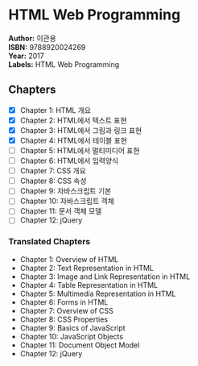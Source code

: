 # HTML Web Programming

**Author:** 이관용 <br/>
**ISBN:** 9788920024269 <br/>
**Year:** 2017 <br/>
**Labels:** HTML Web Programming

## Chapters
- [x] Chapter 1: HTML 개요
- [x] Chapter 2: HTML에서 텍스트 표현
- [x] Chapter 3: HTML에서 그림과 링크 표현
- [x] Chapter 4: HTML에서 테이블 표현
- [ ] Chapter 5: HTML에서 멀티미디어 표현
- [ ] Chapter 6: HTML에서 입력양식
- [ ] Chapter 7: CSS 개요
- [ ] Chapter 8: CSS 속성
- [ ] Chapter 9: 자바스크립트 기본
- [ ] Chapter 10: 자바스크립트 객체
- [ ] Chapter 11: 문서 객체 모델
- [ ] Chapter 12: jQuery

### Translated Chapters
- Chapter 1: Overview of HTML
- Chapter 2: Text Representation in HTML
- Chapter 3: Image and Link Representation in HTML
- Chapter 4: Table Representation in HTML
- Chapter 5: Multimedia Representation in HTML
- Chapter 6: Forms in HTML
- Chapter 7: Overview of CSS
- Chapter 8: CSS Properties
- Chapter 9: Basics of JavaScript
- Chapter 10: JavaScript Objects
- Chapter 11: Document Object Model
- Chapter 12: jQuery
